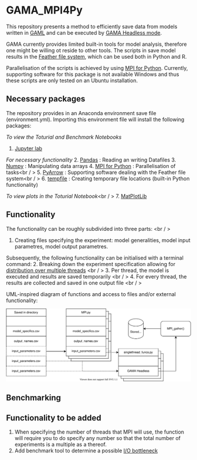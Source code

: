 # GAMA_MPI4Py
This repository presents a method to efficiently save data from models written in [GAML](https://gama-platform.github.io/) and can be executed by [GAMA Headless mode](https://gama-platform.github.io/wiki/Headless). 

GAMA currently provides limited built-in tools for model analysis, therefore one might be willing ot reside to other tools. The scripts in save model results in the [Feather file system](https://arrow.apache.org/docs/python/feather.html), which can be used both in Python and R. 

Parallelisation of the scripts is achieved by using [MPI for Python](https://mpi4py.readthedocs.io/en/stable/). Currently, supporting software for this package is not available Windows and thus these scripts are only tested on an Ubuntu installation. 

## Necessary packages
The repository provides in an Anaconda environment save file (environment.yml). Importing this environment file will install the following packages: 

_To view the Toturial and Benchmark Notebooks_
1. [Jupyter lab](https://jupyterlab.readthedocs.io/en/latest/)

_For necessary functionality_
2. [Pandas](https://pandas.pydata.org/docs/) : Reading an writing Datafiles 
3. [Numpy](https://numpy.org/doc/stable/) : Manipulating data arrays
4. [MPI for Python](https://mpi4py.readthedocs.io/en/stable/) : Parallelisation of tasks<br / >
5. [PyArrow](https://arrow.apache.org/docs/python/) : Supporting software dealing with the Feather file system<br / >
6. [tempfile](https://docs.python.org/3/library/tempfile.html) : Creating temporary file locations (built-in Python functionality)

_To view plots in the Toturial Notebook_<br / >
7. [MatPlotLib](https://matplotlib.org/stable/users/index.html)

## Functionality

The functionality can be roughly subdivided into three parts: <br / >
1. Creating files specifying the experiment: model generalities, model input parametres, model output parametres. 

Subsequently, the following functionality can be initialised with a terminal command: 
2. Breaking down the experiment specification allowing for [distribution over multiple threads](https://en.wikipedia.org/wiki/Parallel_computing) <br / >
3. Per thread, the model is executed and results are saved temporarily <br / >
4. For every thread, the results are collected and saved in one output file <br / >

UML-inspired diagram of functions and access to files and/or external functionality: <br />
 
![funcs](Funcs.svg "Graphical representation")


## Benchmarking 

## Functionality to be added

1. When specifying the number of threads that MPI will use, the function will require you to do specify any number so that the total number of experiments is a multiple as a thereof. 
2. Add benchmark tool to determine a possible [I/O bottleneck](https://cvw.cac.cornell.edu/parallelio/mpi-io-advantages)

